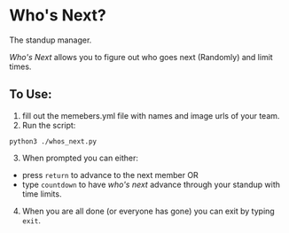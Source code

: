 # Who's Next? 
The standup manager.

_Who's Next_ allows you to figure out who goes next (Randomly) and limit times. 

## To Use:
1. fill out the memebers.yml file with names and image urls of your team.
2. Run the script:

```
python3 ./whos_next.py
```

3. When prompted you can either:
* press `return` to advance to the next member OR
* type `countdown` to have _who's next_ advance through your standup with time limits.

4. When you are all done (or everyone has gone) you can exit by typing `exit`. 